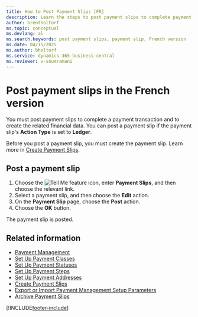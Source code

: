 ```yaml
---
title: How to Post Payment Slips [FR]
description: Learn the steps to post payment slips to complete payment transactions and create the associated financial data.
author: brentholtorf
ms.topic: conceptual
ms.devlang: al
ms.search.keywords: post payment slips, payment slip, French version
ms.date: 04/15/2025
ms.author: bholtorf
ms.service: dynamics-365-business-central
ms.reviewer: v-soumramani
---
```


# Post payment slips in the French version

You must post payment slips to complete a payment transaction and to create the related financial data. You can post a payment slip if the payment slip's **Action Type** is set to **Ledger**.  

Before you post a payment slip, you must create the payment slip. Learn more in [Create Payment Slips](how-to-create-payment-slips.md).  

## Post a payment slip  

1. Choose the ![Tell Me feature](../../media/ui-search/search_small.png "Tell me what you want to do") icon, enter **Payment Slips**, and then choose the relevant link.  
1. Select a payment slip, and then choose the **Edit** action.  
1. On the **Payment Slip** page, choose the **Post** action.  
1. Choose the **OK** button.  

The payment slip is posted.  

## Related information

- [Payment Management](payment-management.md)
- [Set Up Payment Classes](how-to-set-up-payment-classes.md)
- [Set Up Payment Statuses](/dynamics365/business-central/LocalFunctionality/France/how-to-set-up-payment-classes)
- [Set Up Payment Steps](/dynamics365/business-central/LocalFunctionality/France/how-to-set-up-payment-classes)
- [Set Up Payment Addresses](how-to-set-up-payment-addresses.md)
- [Create Payment Slips](how-to-create-payment-slips.md)
- [Export or Import Payment Management Setup Parameters](how-to-export-or-import-payment-management-setup-parameters.md)
- [Archive Payment Slips](how-to-archive-payment-slips.md)

[!INCLUDE[footer-include](../../includes/footer-banner.md)]
